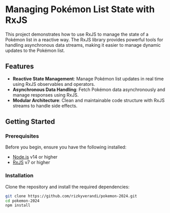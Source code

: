 # Managing Pokémon List State with RxJS

This project demonstrates how to use RxJS to manage the state of a Pokémon list in a reactive way. The RxJS library provides powerful tools for handling asynchronous data streams, making it easier to manage dynamic updates to the Pokémon list.

## Features

- **Reactive State Management**: Manage Pokémon list updates in real time using RxJS observables and operators.
- **Asynchronous Data Handling**: Fetch Pokémon data asynchronously and manage responses using RxJS.
- **Modular Architecture**: Clean and maintainable code structure with RxJS streams to handle side effects.

## Getting Started

### Prerequisites

Before you begin, ensure you have the following installed:

- [Node.js](https://nodejs.org/) v14 or higher
- [RxJS](https://rxjs.dev/) v7 or higher

### Installation

Clone the repository and install the required dependencies:

```bash
git clone https://github.com/rizkyverandi/pokemon-2024.git
cd pokemon-2024
npm install
